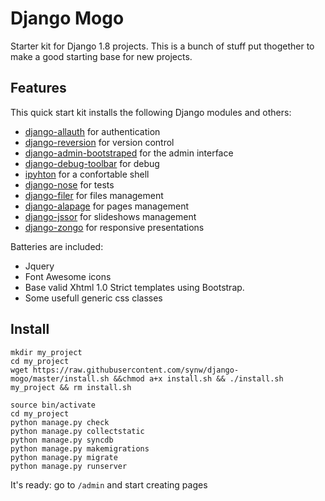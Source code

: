 Django Mogo
==============

Starter kit for Django 1.8 projects.
This is a bunch of stuff put thogether to make a good starting base for new projects.

Features
--------------

This quick start kit installs the following Django modules and others:

- [django-allauth](https://github.com/pennersr/django-allauth) for authentication
- [django-reversion](https://github.com/etianen/django-reversion) for version control
- [django-admin-bootstraped](https://github.com/django-admin-bootstrapped/django-admin-bootstrapped) for the admin interface
- [django-debug-toolbar](https://github.com/django-debug-toolbar/django-debug-toolbar) for debug
- [ipyhton](https://github.com/ipython/ipython) for a confortable shell
- [django-nose](https://github.com/django-nose/django-nose) for tests
- [django-filer](https://github.com/divio/django-filer) for files management
- [django-alapage](https://github.com/synw/django-alapage) for pages management
- [django-jssor](https://github.com/synw/django-jssor) for slideshows management
- [django-zongo](https://github.com/synw/django-zongo) for responsive presentations

Batteries are included:

- Jquery
- Font Awesome icons
- Base valid Xhtml 1.0 Strict templates using Bootstrap.
- Some usefull generic css classes

Install
--------------

	mkdir my_project
	cd my_project
	wget https://raw.githubusercontent.com/synw/django-mogo/master/install.sh &&chmod a+x install.sh && ./install.sh my_project && rm install.sh
	
	source bin/activate
	cd my_project
	python manage.py check
	python manage.py collectstatic
	python manage.py syncdb
	python manage.py makemigrations
	python manage.py migrate
	python manage.py runserver

It's ready: go to `/admin` and start creating pages



